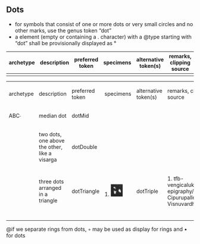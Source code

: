 ## Dots
- for symbols that consist of one or more dots or very small circles and no other marks, use the genus token “dot”
- a <g> element (empty or containing a . character) with a @type starting with “dot” shall be provisionally displayed as °

|archetype|description|preferred token|specimens|alternative token(s)|remarks, clipping source|
|:-----:|:-----:|:-----:|:-----:|:-----:|:-----:|
|||||||

<table class="c52"><tbody><tr class="c16"><td class="c23" colspan="1" rowspan="1"><p class="c4"><span class="c1">archetype</span></p></td><td class="c32" colspan="1" rowspan="1"><p class="c4"><span class="c1">description</span></p></td><td class="c34" colspan="1" rowspan="1"><p class="c4"><span class="c1">preferred token</span></p></td><td class="c39" colspan="1" rowspan="1"><p class="c4"><span class="c1">specimens</span></p></td><td class="c39" colspan="1" rowspan="1"><p class="c4"><span class="c1">alternative token(s)</span></p></td><td class="c17" colspan="1" rowspan="1"><p class="c4"><span class="c1">remarks, clipping source</span></p></td></tr><tr class="c5"><td class="c8" colspan="1" rowspan="1"><p class="c4"><span class="c1">ABC&#8729;</span></p></td><td class="c33" colspan="1" rowspan="1"><p class="c4"><span class="c1">median dot</span></p></td><td class="c18" colspan="1" rowspan="1"><p class="c4"><span class="c1">dotMid</span></p></td><td class="c6" colspan="1" rowspan="1"><p class="c4 c21"><span class="c1"></span></p></td><td class="c6" colspan="1" rowspan="1"><p class="c4"><span class="c1">&nbsp;</span></p></td><td class="c24" colspan="1" rowspan="1"><p class="c4 c21"><span class="c0"></span></p></td></tr><tr class="c5"><td class="c8" colspan="1" rowspan="1"><p class="c4"><span class="c1">&nbsp;</span></p></td><td class="c33" colspan="1" rowspan="1"><p class="c4"><span class="c1">two dots, one above the other, like a visarga</span></p></td><td class="c18" colspan="1" rowspan="1"><p class="c4"><span class="c1">dotDouble</span></p></td><td class="c6" colspan="1" rowspan="1"><p class="c4 c21"><span class="c1"></span></p></td><td class="c6" colspan="1" rowspan="1"><p class="c4"><span class="c1">&nbsp;</span></p></td><td class="c24" colspan="1" rowspan="1"><p class="c4"><span class="c0">&nbsp;</span></p></td></tr><tr class="c5"><td class="c8" colspan="1" rowspan="1"><p class="c4 c21"><span class="c1"></span></p></td><td class="c33" colspan="1" rowspan="1"><p class="c4"><span class="c1">three dots arranged in a triangle</span></p></td><td class="c18" colspan="1" rowspan="1"><p class="c4"><span class="c1">dotTriangle</span></p></td><td class="c6" colspan="1" rowspan="1"><p class="c4"><span class="c3 c25">1. </span><span style="overflow: hidden; display: inline-block; margin: 0.00px 0.00px; border: 0.00px solid #000000; transform: rotate(0.00rad) translateZ(0px); -webkit-transform: rotate(0.00rad) translateZ(0px); width: 32.21px; height: 32.21px;"><img alt="" src="images/image12.png" style="width: 32.21px; height: 32.21px; margin-left: 0.00px; margin-top: 0.00px; transform: rotate(0.00rad) translateZ(0px); -webkit-transform: rotate(0.00rad) translateZ(0px);" title=""></span></p></td><td class="c6" colspan="1" rowspan="1"><p class="c4"><span class="c1">dotTriple</span></p></td><td class="c24" colspan="1" rowspan="1"><p class="c4"><span class="c0">1. tfb-vengicalukya-epigraphy/CalE11-Cipurupalle-Visnuvardhana1</span></p></td></tr><tr class="c5"><td class="c8" colspan="1" rowspan="1"><p class="c4 c21"><span class="c1"></span></p></td><td class="c33" colspan="1" rowspan="1"><p class="c4 c21"><span class="c1"></span></p></td><td class="c18" colspan="1" rowspan="1"><p class="c4 c21"><span class="c1"></span></p></td><td class="c6" colspan="1" rowspan="1"><p class="c4 c21"><span class="c1"></span></p></td><td class="c6" colspan="1" rowspan="1"><p class="c4 c21"><span class="c1"></span></p></td><td class="c24" colspan="1" rowspan="1"><p class="c4 c21"><span class="c0"></span></p></td></tr></tbody></table>

@if we separate rings from dots, ◦ may be used as display for rings and • for dots
